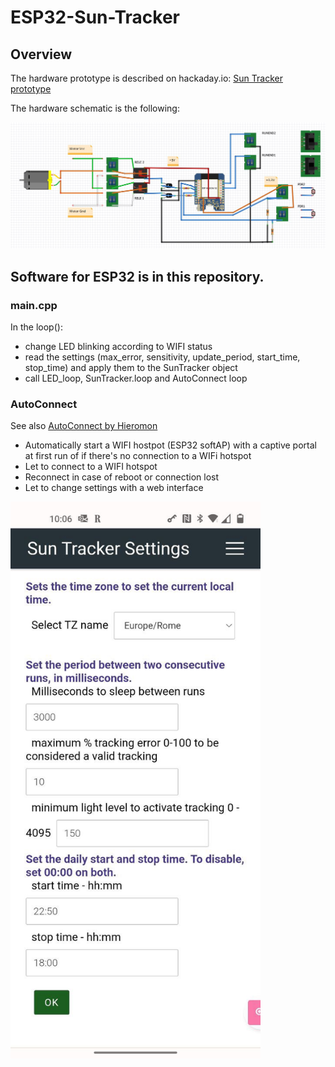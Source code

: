 # ESP32-Sun-Tracker

## Overview

The hardware prototype is described on hackaday.io: [Sun Tracker prototype](https://hackaday.io/project/188318-sun-tracker-prototype)

The hardware schematic is the following:

![](https://github.com/guido57/ESP32-Sun-Tracker/blob/master/docs/schematic.jpg)

## Software for ESP32 is in this repository.

### main.cpp

In the loop():
* change LED blinking according to WIFI status
* read the settings (max_error, sensitivity, update_period, start_time, stop_time) and apply them to the SunTracker object
* call LED_loop, SunTracker.loop and AutoConnect loop

### AutoConnect

See also 
<a href="https://hieromon.github.io/AutoConnect/index.html" target="_blank">AutoConnect by Hieromon</a>

* Automatically start a WIFI hostpot (ESP32 softAP) with a captive portal at first run of if there's no connection to a WIFi hotspot
* Let to connect to a WIFI hotspot
* Reconnect in case of reboot or connection lost
* Let to change settings with a web interface

<img src="https://github.com/guido57/ESP32-Sun-Tracker/blob/master/docs/AutoConnect-settings.jpg" alt="drawing" width="400"/>







